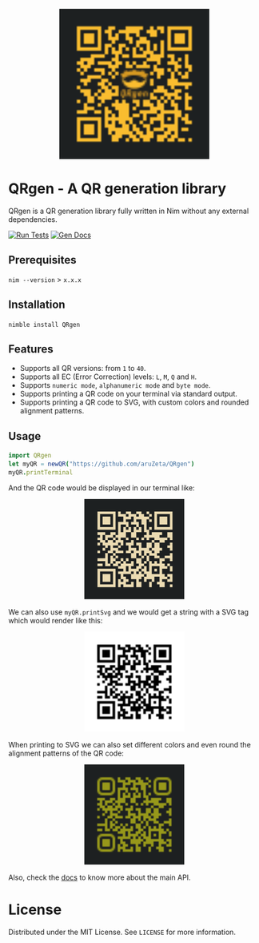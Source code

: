 <p align="center">
<img src="./share/img/logo.svg"
width="300px" height="300px" />
</p>

# QRgen - A QR generation library

QRgen is a QR generation library fully written in Nim without any external
dependencies.

[![Run Tests](https://github.com/aruZeta/QRgen/actions/workflows/tests.yaml/badge.svg)](https://github.com/aruZeta/QRgen/actions/workflows/tests.yaml)
[![Gen Docs](https://github.com/aruZeta/QRgen/actions/workflows/gendocs.yaml/badge.svg)](https://github.com/aruZeta/QRgen/actions/workflows/gendocs.yaml)
## Prerequisites

`nim --version` > `x.x.x`

## Installation

`nimble install QRgen`

## Features

- Supports all QR versions: from `1` to `40`.
- Supports all EC (Error Correction) levels: `L`, `M`, `Q` and `H`.
- Supports `numeric mode`, `alphanumeric mode` and `byte mode`.
- Supports printing a QR code on your terminal via standard output.
- Supports printing a QR code to SVG, with custom colors and rounded
alignment patterns.

## Usage

```nim
import QRgen
let myQR = newQR("https://github.com/aruZeta/QRgen")
myQR.printTerminal
```

And the QR code would be displayed in our terminal like:

<p align="center">
<img src="./share/img/terminal-example.png"
width="200px" height="200px" />
</p>

We can also use `myQR.printSvg` and we would get a string with a SVG tag which
would render like this:

<p align="center">
<img src="./share/img/svg-example.svg"
width="200px" height="200px" />
</p>

When printing to SVG we can also set different colors and even round the
alignment patterns of the QR code:

<p align="center">
<img src="./share/img/svg-colors-rounded-example.svg"
width="200px" height="200px" />
</p>

Also, check the [docs](https://aruzeta.github.io/QRgen/develop/QRgen.html) to
know more about the main API.

# License

Distributed under the MIT License. See `LICENSE` for more information.
